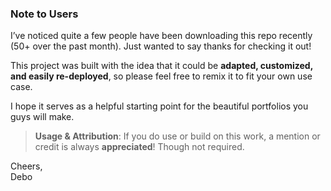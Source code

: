 ### Note to Users  

I’ve noticed quite a few people have been downloading this repo recently (50+ over the past month). Just wanted to say thanks for checking it out!

This project was built with the idea that it could be **adapted, customized, and easily re-deployed**, so please feel free to remix it to fit your own use case.  

I hope it serves as a helpful starting point for the beautiful portfolios you guys will make.

> **Usage & Attribution**: If you do use or build on this work, a mention or credit is always **appreciated**! Though not required.

Cheers,  
Debo

